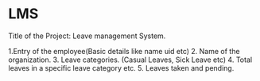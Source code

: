 # LMS
Title of the Project:
Leave management System.

1.Entry of the employee(Basic details like name uid etc)
2. Name of the organization.
3. Leave categories. (Casual Leaves, Sick Leave etc)
4. Total leaves in a specific leave category etc.
5. Leaves taken and pending.
